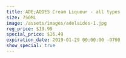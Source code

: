 ```yaml
---
title: ADE;AODES Cream Liqueur - all types
size: 750ML
image: /assets/images/adelaides-1.jpg
reg_price: $19.99
special_price: $16.49
expiration_date: 2019-01-29 00:00:00 -0700
show_special: true
---
```


